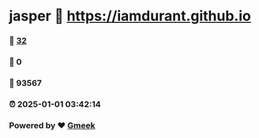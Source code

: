 # jasper :link: https://iamdurant.github.io 
### :page_facing_up: [32](https://iamdurant.github.io/tag.html) 
### :speech_balloon: 0 
### :hibiscus: 93567 
### :alarm_clock: 2025-01-01 03:42:14 
### Powered by :heart: [Gmeek](https://github.com/Meekdai/Gmeek)
